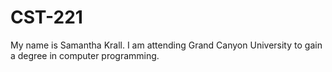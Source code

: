 # CST-221
My name is Samantha Krall. I am attending Grand Canyon University to gain a degree in computer programming. 
